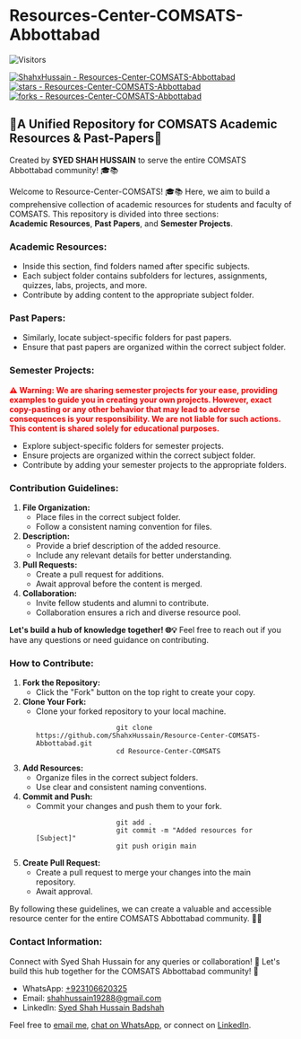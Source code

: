 
# Resources-Center-COMSATS-Abbottabad 
![Visitors](https://api.visitorbadge.io/api/visitors?path=https%3A%2F%2Fgithub.com%2FShahxHussain%2FResource-Center-COMSATS-Abbottabad&label=Visitors%2FViews&countColor=%23263759)


[![ShahxHussain - Resources-Center-COMSATS-Abbottabad](https://img.shields.io/static/v1?label=ShahxHussain&message=Resources-Center-COMSATS-Abbottabad&color=blue&logo=github)](https://github.com/ShahxHussain/Resources-Center-COMSATS-Abbottabad "Go to GitHub repo")
[![stars - Resources-Center-COMSATS-Abbottabad](https://img.shields.io/github/stars/ShahxHussain/Resources-Center-COMSATS-Abbottabad?style=social)](https://github.com/ShahxHussain/Resources-Center-COMSATS-Abbottabad)
[![forks - Resources-Center-COMSATS-Abbottabad](https://img.shields.io/github/forks/ShahxHussain/Resources-Center-COMSATS-Abbottabad?style=social)](https://github.com/ShahxHussain/Resources-Center-COMSATS-Abbottabad)


<!-- <a href="https://visitorbadge.io/status?path=https%3A%2F%2Fgithub.com%2FShahxHussain%2FResource-Center-COMSATS-Abbottabad"><img src="https://api.visitorbadge.io/api/visitors?path=https%3A%2F%2Fgithub.com%2FShahxHussain%2FResource-Center-COMSATS-Abbottabad&label=Visitors%2FViews&countColor=%23263759" /></a> ! -->

<h2>🌟A Unified Repository for COMSATS Academic Resources & Past-Papers📖 </h2>

<p>Created by <strong>SYED SHAH HUSSAIN</strong> to serve the entire COMSATS Abbottabad community! 🎓📚</p>

<p>Welcome to Resource-Center-COMSATS! 🎓📚 Here, we aim to build a comprehensive collection of academic resources for
        students and faculty of COMSATS. This repository is divided into three sections:<br> <strong>Academic Resources</strong>,
        <strong>Past Papers</strong>, and <strong>Semester Projects</strong>.</p>

<h3>Academic Resources:</h3>
<ul>
        <li>Inside this section, find folders named after specific subjects.</li>
        <li>Each subject folder contains subfolders for lectures, assignments, quizzes, labs, projects, and more.</li>
        <li>Contribute by adding content to the appropriate subject folder.</li>
    </ul>

<h3>Past Papers:</h3>
<ul>
        <li>Similarly, locate subject-specific folders for past papers.</li>
        <li>Ensure that past papers are organized within the correct subject folder.</li>
    </ul>

<h3>Semester Projects:</h3>
<p style="color:red;"><strong>⚠️ Warning: We are sharing semester projects for your ease, providing examples to guide you in creating your own projects. However, exact copy-pasting or any other behavior that may lead to adverse consequences is your responsibility. We are not liable for such actions. This content is shared solely for educational purposes.</strong></p>
<ul>
    <li>Explore subject-specific folders for semester projects.</li>
    <li>Ensure projects are organized within the correct subject folder.</li>
    <li>Contribute by adding your semester projects to the appropriate folders.</li>
</ul>    

<h3>Contribution Guidelines:</h3>
    <ol>
<li><strong>File Organization:</strong>
            <ul>
                <li>Place files in the correct subject folder.</li>
                <li>Follow a consistent naming convention for files.</li>
            </ul>
</li>
        <li><strong>Description:</strong>
<ul>
                <li>Provide a brief description of the added resource.</li>
<li>Include any relevant details for better understanding.</li>
            </ul>
        </li>
        <li><strong>Pull Requests:</strong>
<ul>
                <li>Create a pull request for additions.</li>
                <li>Await approval before the content is merged.</li>
            </ul>
        </li>
<li><strong>Collaboration:</strong>
<ul>
                <li>Invite fellow students and alumni to contribute.</li>
                <li>Collaboration ensures a rich and diverse resource pool.</li>
            </ul>
        </li>
    </ol>

<p><strong>Let's build a hub of knowledge together! 🌐💡</strong> Feel free to reach out if you have any questions or need
        guidance on contributing.</p>

<h3>How to Contribute:</h3>
    <ol>
<li><strong>Fork the Repository:</strong>
            <ul>
                <li>Click the "Fork" button on the top right to create your copy.</li>
            </ul>
</li>
        <li><strong>Clone Your Fork:</strong>
            <ul>
                <li>Clone your forked repository to your local machine.</li>
                <code>
                    git clone https://github.com/ShahxHussain/Resource-Center-COMSATS-Abbottabad.git
                    cd Resource-Center-COMSATS
                </code>
            </ul>
        </li>
        <li><strong>Add Resources:</strong>
            <ul>
                <li>Organize files in the correct subject folders.</li>
                <li>Use clear and consistent naming conventions.</li>
            </ul>
        </li>
        <li><strong>Commit and Push:</strong>
            <ul>
                <li>Commit your changes and push them to your fork.</li>
                <code>
                    git add .
                    git commit -m "Added resources for [Subject]"
                    git push origin main
                </code>
            </ul>
        </li>
<li><strong>Create Pull Request:</strong>
            <ul>
<li>Create a pull request to merge your changes into the main repository.</li>
                <li>Await approval.</li>
            </ul>
        </li>
    </ol>
<p>By following these guidelines, we can create a valuable and accessible resource center for the entire COMSATS Abbottabad
        community. 🚀📖</p>
        <h3>Contact Information:</h3>
        <p>Connect with Syed Shah Hussain for any queries or collaboration! 🤝 Let's build this hub together for the COMSATS Abbottabad community! 🚀</p>
<ul> 
        <li>WhatsApp: <a href="https://wa.me/+923106620325">+923106620325</a></li>
        <li>Email: <a href="mailto:shahhussain19288@gmail.com">shahhussain19288@gmail.com</a></li>
        <li>LinkedIn: <a href="https://www.linkedin.com/in/syed-shah-hussain-badshah-5b1786288/">Syed Shah Hussain Badshah</a></li> </ul>
<p>Feel free to <a href="mailto:shahhussain19288@gmail.com">email me</a>, <a href="https://wa.me/+923106620325">chat on WhatsApp</a>, or connect on <a href="https://www.linkedin.com/in/syed-shah-hussain-badshah-5b1786288/">LinkedIn</a>.</p>
